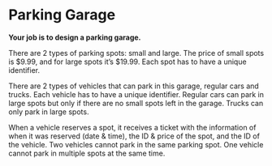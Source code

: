 
# Parking Garage

**Your job is to design a parking garage.**

There are 2 types of parking spots: small and large.
The price of small spots is $9.99,
and for large spots it’s $19.99.
Each spot has to have a unique identifier.

There are 2 types of vehicles that can park in this garage, regular cars and trucks.
Each vehicle has to have a unique identifier.
Regular cars can park in large spots but only if there are no small spots left in the garage.
Trucks can only park in large spots.

When a vehicle reserves a spot, it receives a ticket with the information of when it was reserved (date & time), the ID & price of the spot, and the ID of the vehicle.
Two vehicles cannot park in the same parking spot.
One vehicle cannot park in multiple spots at the same time.
